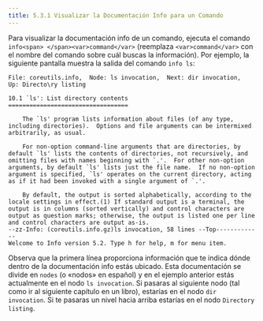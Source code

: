 ```yaml
---
title: 5.3.1 Visualizar la Documentación Info para un Comando
---
```


Para visualizar la documentación info de un comando, ejecuta el comando `info<span> </span><var>command</var>` (reemplaza `<var>command</var>` con el nombre del comando sobre cuál buscas la información). Por ejemplo, la siguiente pantalla muestra la salida del comando `info ls`:

```
File: coreutils.info,  Node: ls invocation,  Next: dir invocation,  Up: Directo\ry listing                                                                  
                                                                   
10.1 `ls': List directory contents                                 
==================================                                          
                                                                  
    The `ls' program lists information about files (of any type, including directories).  Options and file arguments can be intermixed arbitrarily, as usual.                                                      
                                                                   
    For non-option command-line arguments that are directories, by  
default `ls' lists the contents of directories, not recursively, and   
omitting files with names beginning with `.'.  For other non-option  
arguments, by default `ls' lists just the file name.  If no non-option 
argument is specified, `ls' operates on the current directory, acting  
as if it had been invoked with a single argument of `.'.                    
                                                                   
    By default, the output is sorted alphabetically, according to the  
locale settings in effect.(1) If standard output is a terminal, the  
output is in columns (sorted vertically) and control characters are  
output as question marks; otherwise, the output is listed one per line 
and control characters are output as-is.                          
--zz-Info: (coreutils.info.gz)ls invocation, 58 lines --Top-------------
Welcome to Info version 5.2. Type h for help, m for menu item.
```

Observa que la primera línea proporciona información que te indica dónde dentro de la documentación info estás ubicado. Esta documentación se divide en `nodes` (o «nodos» en español) y en el ejemplo anterior estás actualmente en el nodo `ls invocation`. Si pasaras al siguiente nodo (tal como ir al siguiente capítulo en un libro), estarías en el nodo `dir invocation`. Si te pasaras un nivel hacia arriba estarías en el nodo `Directory listing`.
